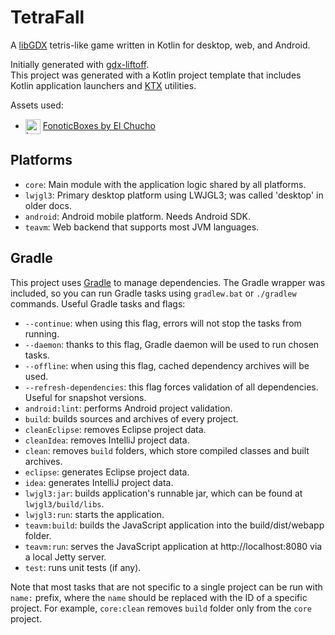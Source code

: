 # TetraFall

A [libGDX](https://libgdx.com/) tetris-like game written in Kotlin for desktop, web, and Android.

Initially generated with [gdx-liftoff](https://github.com/libgdx/gdx-liftoff). <br>
This project was generated with a Kotlin project template that includes Kotlin application launchers and [KTX](https://libktx.github.io/) utilities.

Assets used:
- <img src="https://img.itch.zone/aW1hZ2UvMTY0MDgxOS85NjUwODEwLmdpZg==/347x500/xF5Xaw.gif" alt="\[icon\]" width="24" height="24" style="vertical-align: middle;"/> [FonoticBoxes by El Chucho](https://el-chucho.itch.io/fotonicboxes)

## Platforms

- `core`: Main module with the application logic shared by all platforms.
- `lwjgl3`: Primary desktop platform using LWJGL3; was called 'desktop' in older docs.
- `android`: Android mobile platform. Needs Android SDK.
- `teavm`: Web backend that supports most JVM languages.

## Gradle

This project uses [Gradle](https://gradle.org/) to manage dependencies.
The Gradle wrapper was included, so you can run Gradle tasks using `gradlew.bat` or `./gradlew` commands.
Useful Gradle tasks and flags:

- `--continue`: when using this flag, errors will not stop the tasks from running.
- `--daemon`: thanks to this flag, Gradle daemon will be used to run chosen tasks.
- `--offline`: when using this flag, cached dependency archives will be used.
- `--refresh-dependencies`: this flag forces validation of all dependencies. Useful for snapshot versions.
- `android:lint`: performs Android project validation.
- `build`: builds sources and archives of every project.
- `cleanEclipse`: removes Eclipse project data.
- `cleanIdea`: removes IntelliJ project data.
- `clean`: removes `build` folders, which store compiled classes and built archives.
- `eclipse`: generates Eclipse project data.
- `idea`: generates IntelliJ project data.
- `lwjgl3:jar`: builds application's runnable jar, which can be found at `lwjgl3/build/libs`.
- `lwjgl3:run`: starts the application.
- `teavm:build`: builds the JavaScript application into the build/dist/webapp folder.
- `teavm:run`: serves the JavaScript application at http://localhost:8080 via a local Jetty server.
- `test`: runs unit tests (if any).

Note that most tasks that are not specific to a single project can be run with `name:` prefix, where the `name` should be replaced with the ID of a specific project.
For example, `core:clean` removes `build` folder only from the `core` project.

